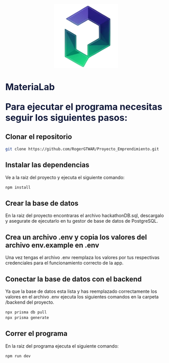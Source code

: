 <p align="center">
    <img src="frontend/public/Logo.png" width="200" height="200" alt="MateriaLab Logo">
    <br>
    <h1 style="color: #111A3B; font-weight: bold;">MateriaLab</span>
</p>

Para ejecutar el programa necesitas seguir los siguientes pasos: 

## Clonar el repositorio

```bash
git clone https://github.com/RogerGTWAR/Proyecto_Emprendimiento.git
```

## Instalar las dependencias

Ve a la raiz del proyecto y ejecuta el siguiente comando: 

```bash 
npm install
```

## Crear la base de datos

En la raiz del proyecto encontraras el archivo hackathonDB.sql, descargalo 
y asegurate de ejecutarlo en tu gestor de base de datos de PostgreSQL.

## Crea un archivo .env y copia los valores del archivo env.example en .env

Una vez tengas el archivo .env reemplaza los valores por tus respectivas credenciales 
para el funcionamiento correcto de la app.

## Conectar la base de datos con el backend

Ya que la base de datos esta lista y has reemplazado correctamente los valores en el
archivo .env ejecuta los siguientes comandos en la carpeta /backend del proyecto.

```bash 
npx prisma db pull
npx prisma generate
```

## Correr el programa

En la raiz del programa ejecuta el siguiente comando: 

```bash 
npm run dev
```
